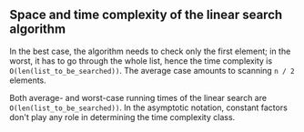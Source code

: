 ## Space and time complexity of the linear search algorithm

In the best case, the algorithm needs to check only the first element;
in the worst, it has to go through the whole list, hence the time
complexity is `O(len(list_to_be_searched))`. The average case amounts
to scanning `n / 2` elements.

Both average- and worst-case running times of the linear search are
`O(len(list_to_be_searched))`. In the asymptotic notation, constant
factors don't play any role in determining the time complexity class.
